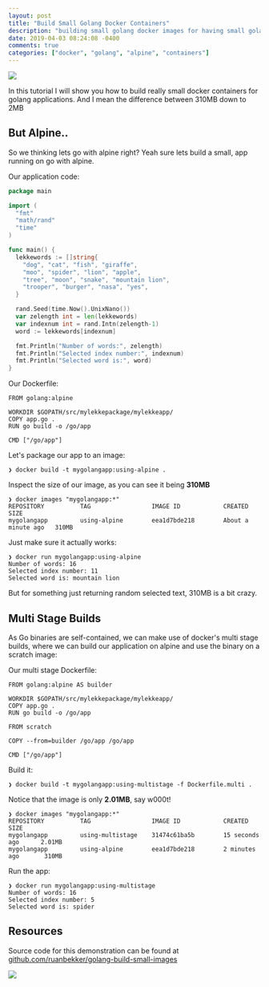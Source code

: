 ```yaml
---
layout: post
title: "Build Small Golang Docker Containers"
description: "building small golang docker images for having small golang docker containers"
date: 2019-04-03 08:24:08 -0400
comments: true
categories: ["docker", "golang", "alpine", "containers"]
---
```


![](https://user-images.githubusercontent.com/567298/55478306-aabb0600-561b-11e9-9cc6-730fadb4beeb.png)

In this tutorial I will show you how to build really small docker containers for golang applications. And I mean the difference between 310MB down to 2MB

## But Alpine..

So we thinking lets go with alpine right? Yeah sure lets build a small, app running on go with alpine.

Our application code:

```go app.go
package main

import (
  "fmt"
  "math/rand"
  "time"
)

func main() {
  lekkewords := []string{
    "dog", "cat", "fish", "giraffe",
    "moo", "spider", "lion", "apple",
    "tree", "moon", "snake", "mountain lion",
    "trooper", "burger", "nasa", "yes",
  }

  rand.Seed(time.Now().UnixNano())
  var zelength int = len(lekkewords)
  var indexnum int = rand.Intn(zelength-1)
  word := lekkewords[indexnum]

  fmt.Println("Number of words:", zelength)
  fmt.Println("Selected index number:", indexnum)
  fmt.Println("Selected word is:", word)
}
```

Our Dockerfile:

```docker Dockerfile
FROM golang:alpine

WORKDIR $GOPATH/src/mylekkepackage/mylekkeapp/
COPY app.go .
RUN go build -o /go/app

CMD ["/go/app"]
```

Let's package our app to an image:

```
❯ docker build -t mygolangapp:using-alpine .
```

Inspect the size of our image, as you can see it being **310MB**

```
❯ docker images "mygolangapp:*"
REPOSITORY          TAG                 IMAGE ID            CREATED              SIZE
mygolangapp         using-alpine        eea1d7bde218        About a minute ago   310MB
```

Just make sure it actually works:

```
❯ docker run mygolangapp:using-alpine
Number of words: 16
Selected index number: 11
Selected word is: mountain lion
```

But for something just returning random selected text, 310MB is a bit crazy.

## Multi Stage Builds

As Go binaries are self-contained, we can make use of docker's multi stage builds, where we can build our application on alpine and use the binary on a scratch image:

Our multi stage Dockerfile:

```docker Dockerfile.mult
FROM golang:alpine AS builder

WORKDIR $GOPATH/src/mylekkepackage/mylekkeapp/
COPY app.go .
RUN go build -o /go/app

FROM scratch

COPY --from=builder /go/app /go/app

CMD ["/go/app"]
```

Build it:

```
❯ docker build -t mygolangapp:using-multistage -f Dockerfile.multi .
```

Notice that the image is only **2.01MB**, say w000t!

```
❯ docker images "mygolangapp:*"
REPOSITORY          TAG                 IMAGE ID            CREATED             SIZE
mygolangapp         using-multistage    31474c61ba5b        15 seconds ago      2.01MB
mygolangapp         using-alpine        eea1d7bde218        2 minutes ago       310MB
```

Run the app:

```
❯ docker run mygolangapp:using-multistage
Number of words: 16
Selected index number: 5
Selected word is: spider
```

## Resources

Source code for this demonstration can be found at [github.com/ruanbekker/golang-build-small-images](https://github.com/ruanbekker/golang-build-small-images)

![](https://user-images.githubusercontent.com/567298/55478904-236e9200-561d-11e9-9382-f31b25a9ae03.png)
